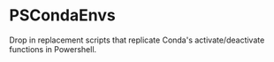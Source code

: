 PSCondaEnvs
===========

Drop in replacement scripts that replicate Conda's activate/deactivate functions in Powershell.
